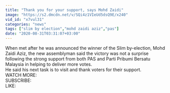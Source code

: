 ```yaml
---
title: "Thank you for your support, says Mohd Zaidi"
image: "https://s2.dmcdn.net/v/SQi4z1VIeUd5dsQ9E/x240"
vid_id: "x7vul31"
categories: "news"
tags: ["slim by election","mohd zaidi aziz","pas"]
date: "2020-08-31T03:31:07+03:00"
---
```

When met after he was announced the winner of the Slim by-election, Mohd Zaidi Aziz, the new assemblyman said the victory was not a surprise following the strong support from both PAS and Parti Pribumi Bersatu Malaysia in helping to deliver more votes.   <br>He said his next task is to visit and thank voters for their support.   <br>WATCH MORE:   <br>SUBSCRIBE:   <br>LIKE: 
